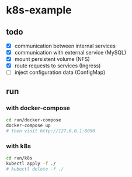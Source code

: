 # k8s-example

## todo
* [x] communication between internal services
* [x] communication with external service (MySQL)
* [x] mount persistent volume (NFS)
* [x] route requests to services (Ingress)
* [ ] inject configuration data (ConfigMap)

## run
### with docker-compose
```sh
cd run/docker-compose
docker-compose up
# then visit http://127.0.0.1:8090
```

### with k8s
```sh
cd run/k8s
kubectl apply -f ./
# kubectl delete -f ./
```
